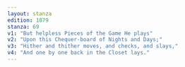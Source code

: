 ```yaml
---
layout: stanza
edition: 1879
stanza: 69
v1: "But helpless Pieces of the Game He plays"
v2: "Upon this Chequer-board of Nights and Days;"
v3: "Hither and thither moves, and checks, and slays,"
v4: "And one by one back in the Closet lays."
---
```

